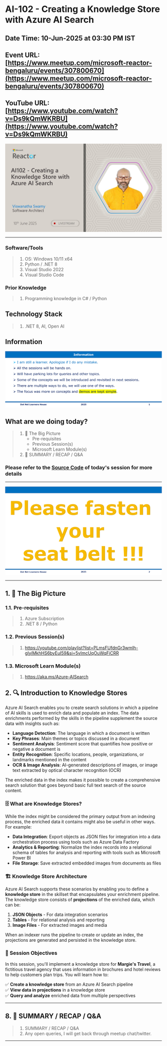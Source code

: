 # AI-102 - Creating a Knowledge Store with Azure AI Search

## Date Time: 10-Jun-2025 at 03:30 PM IST

## Event URL: [https://www.meetup.com/microsoft-reactor-bengaluru/events/307800670](https://www.meetup.com/microsoft-reactor-bengaluru/events/307800670)

## YouTube URL: [https://www.youtube.com/watch?v=Ds9kQmWKRBU](https://www.youtube.com/watch?v=Ds9kQmWKRBU)

![Viswanatha Swamy P K |150x150](./Documentation/Images/ViswanathaSwamyPK.PNG)

---

### Software/Tools

> 1. OS: Windows 10/11 x64
> 2. Python / .NET 8
> 3. Visual Studio 2022
> 4. Visual Studio Code

### Prior Knowledge

> 1. Programming knowledge in C# / Python

## Technology Stack

> 1. .NET 8, AI, Open AI

## Information

![Information | 100x100](../Documentation/Images/Information.PNG)

## What are we doing today?

> 1. 🔭 The Big Picture
>    - Pre-requisites
>    - Previous Session(s)
>    - Microsoft Learn Module(s)
> 2. 🔄 SUMMARY / RECAP / Q&A

### Please refer to the [**Source Code**](https://github.com/Swamy-s-Tech-Skills-Academy-AI-ML-Data/learn-ai102) of today's session for more details

---

![Information | 100x100](../Documentation/Images/SeatBelt.PNG)

---

## 1. 🔭 The Big Picture

### 1.1. Pre-requisites

> 1. Azure Subscription
> 2. .NET 8 / Python

### 1.2. Previous Session(s)

> 1. <https://youtube.com/playlist?list=PLmsFUfdnGr3wmIh-glyiMkhHS6byEuI59&si=5vlmcUqOuWqFiCRR>

### 1.3. Microsoft Learn Module(s)

> 1. <https://aka.ms/Azure-AISearch>

## 2. 🔍 Introduction to Knowledge Stores

Azure AI Search enables you to create search solutions in which a pipeline of AI skills is used to enrich data and populate an index. The data enrichments performed by the skills in the pipeline supplement the source data with insights such as:

- **Language Detection**: The language in which a document is written
- **Key Phrases**: Main themes or topics discussed in a document
- **Sentiment Analysis**: Sentiment score that quantifies how positive or negative a document is
- **Entity Recognition**: Specific locations, people, organizations, or landmarks mentioned in the content
- **OCR & Image Analysis**: AI-generated descriptions of images, or image text extracted by optical character recognition (OCR)

The enriched data in the index makes it possible to create a comprehensive search solution that goes beyond basic full text search of the source content.

### 🗄️ What are Knowledge Stores?

While the index might be considered the primary output from an indexing process, the enriched data it contains might also be useful in other ways. For example:

- **Data Integration**: Export objects as JSON files for integration into a data orchestration process using tools such as Azure Data Factory
- **Analytics & Reporting**: Normalize the index records into a relational schema of tables for analysis and reporting with tools such as Microsoft Power BI
- **File Storage**: Save extracted embedded images from documents as files

### 🏗️ Knowledge Store Architecture

Azure AI Search supports these scenarios by enabling you to define a **knowledge store** in the skillset that encapsulates your enrichment pipeline. The knowledge store consists of **projections** of the enriched data, which can be:

1. **JSON Objects** - For data integration scenarios
2. **Tables** - For relational analysis and reporting
3. **Image Files** - For extracted images and media

When an indexer runs the pipeline to create or update an index, the projections are generated and persisted in the knowledge store.

### 🎯 Session Objectives

In this session, you'll implement a knowledge store for **Margie's Travel**, a fictitious travel agency that uses information in brochures and hotel reviews to help customers plan trips. You will learn how to:

✅ **Create a knowledge store** from an Azure AI Search pipeline  
✅ **View data in projections** in a knowledge store  
✅ **Query and analyze** enriched data from multiple perspectives

---

## 8. 🔄 SUMMARY / RECAP / Q&A

> 1. SUMMARY / RECAP / Q&A
> 2. Any open queries, I will get back through meetup chat/twitter.

---
